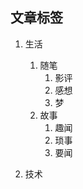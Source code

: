 <div style="display:none;" class="author">
{
    "id":"aboutme",
    "title": "关于我",
    "date" : "2025-01-27",
    "weather" : "",
    "description": "欢迎来到 泛舟游客 的博客",
    "tag" : ["生活"]
}
</div>

## 文章标签
1. 生活
    1. 随笔
        1. 影评
        2. 感想
        3. 梦
    2. 故事
        1. 趣闻
        2. 琐事
        3. 要闻

2. 技术

     
